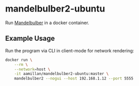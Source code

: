 # mandelbulber2-ubuntu

Run [Mandelbulber](https://www.mandelbulber.com/) in a docker container.

## Example Usage

Run the program via CLI in client-mode for network rendering:

```bash
docker run \
    --rm \
    --network=host \
    -it aamillan/mandelbulber2-ubuntu:master \
    mandelbulber2 --nogui --host 192.168.1.12 --port 5555
```

